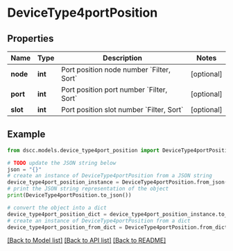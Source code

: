 # DeviceType4portPosition


## Properties

Name | Type | Description | Notes
------------ | ------------- | ------------- | -------------
**node** | **int** | Port position node number &#x60;Filter, Sort&#x60; | [optional] 
**port** | **int** | Port position port number &#x60;Filter, Sort&#x60; | [optional] 
**slot** | **int** | Port position slot number &#x60;Filter, Sort&#x60; | [optional] 

## Example

```python
from dscc.models.device_type4port_position import DeviceType4portPosition

# TODO update the JSON string below
json = "{}"
# create an instance of DeviceType4portPosition from a JSON string
device_type4port_position_instance = DeviceType4portPosition.from_json(json)
# print the JSON string representation of the object
print(DeviceType4portPosition.to_json())

# convert the object into a dict
device_type4port_position_dict = device_type4port_position_instance.to_dict()
# create an instance of DeviceType4portPosition from a dict
device_type4port_position_from_dict = DeviceType4portPosition.from_dict(device_type4port_position_dict)
```
[[Back to Model list]](../README.md#documentation-for-models) [[Back to API list]](../README.md#documentation-for-api-endpoints) [[Back to README]](../README.md)


